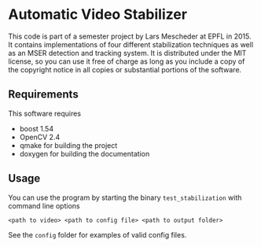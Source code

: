 Automatic Video Stabilizer
================
This code is part of a semester project by Lars Mescheder at EPFL in 2015. It contains implementations of four different stabilization techniques as well as an MSER detection and tracking system.
It is distributed under the MIT license, so you can use it free of charge as long as you include a copy of the copyright notice in all copies or substantial portions of the software.

Requirements
-----------------
This software requires
- boost 1.54
- OpenCV 2.4
- qmake for building the project
- doxygen for building the documentation

Usage
--------
You can use the program by starting the binary `test_stabilization` with command line options

`<path to video> <path to config file> <path to output folder>`

See the `config` folder for examples of valid config files. 